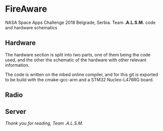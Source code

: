 # FireAware
NASA Space Apps Challenge 2018 Belgrade, Serbia. Team **.A.L.S.M.** code and hardware schematics

## Hardware
The hardware section is split into two parts, one of them being the code used, and the other the schematic of the hardware with other relevant information.

The code is written on the mbed online compiler, and for this git is exported to be build with the cmake-gcc-arm and a STM32 Nucleo-L476RG board.

## Radio

## Server


_Thank you for reading,
Team .A.L.S.M._
